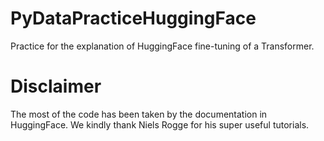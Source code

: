 # PyDataPracticeHuggingFace
Practice for the explanation of HuggingFace fine-tuning of a Transformer.

# Disclaimer
The most of the code has been taken by the documentation in HuggingFace. We kindly thank Niels Rogge for his super useful tutorials.